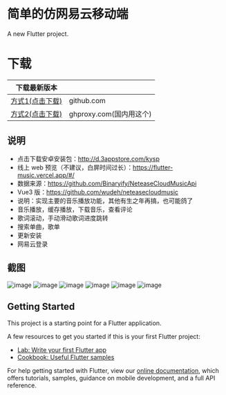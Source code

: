 # 简单的仿网易云移动端

A new Flutter project.

# 下载

| 下载最新版本 |  |
| --- | --- |
| [方式1(点击下载)](https://github.com/wudeh/flutter_music_code/blob/main/screenshot/app-armeabi-v7a-release.apk) | github.com |
| [方式2(点击下载)](https://ghproxy.com/https://github.com/wudeh/flutter_music_code/blob/main/screenshot/app-armeabi-v7a-release.apk) | ghproxy.com(国内用这个) |


## 说明

- 点击下载安卓安装包：http://d.3appstore.com/kysp
- 线上 web 预览（不建议，白屏时间过长）：https://flutter-music.vercel.app/#/
- 数据来源：https://github.com/Binaryify/NeteaseCloudMusicApi
- Vue3 版：https://github.com/wudeh/neteasecloudmusic
- 说明：实现主要的音乐播放功能，其他有生之年再搞，也可能鸽了
 - 音乐播放，缓存播放，下载音乐，查看评论
 - 歌词滚动，手动滑动歌词进度跳转
 - 搜索单曲，歌单
 - 更新安装
 - 网易云登录


## 截图

![image](./screenshot/comment.png) ![image](./screenshot/comment2.png) ![image](./screenshot/liric.png)
![image](./screenshot/list.png) ![image](./screenshot/list2.png) ![image](./screenshot/search.png)

## Getting Started

This project is a starting point for a Flutter application.

A few resources to get you started if this is your first Flutter project:

- [Lab: Write your first Flutter app](https://flutter.dev/docs/get-started/codelab)
- [Cookbook: Useful Flutter samples](https://flutter.dev/docs/cookbook)

For help getting started with Flutter, view our
[online documentation](https://flutter.dev/docs), which offers tutorials,
samples, guidance on mobile development, and a full API reference.
